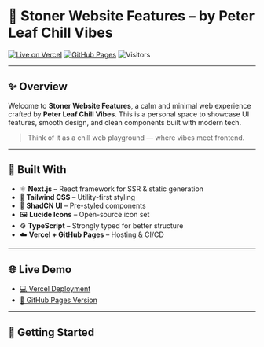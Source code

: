 # 🌿 Stoner Website Features – by Peter Leaf Chill Vibes

[![Live on Vercel](https://img.shields.io/badge/Live%20on-Vercel-black?style=for-the-badge&logo=vercel)](https://peterleafchillvibes.vercel.app)
[![GitHub Pages](https://img.shields.io/badge/Live%20on-GitHub%20Pages-blueviolet?style=for-the-badge&logo=github)](https://olyphiri.github.io/peterleafchillvibes/)
![Visitors](https://visitor-badge.laobi.icu/badge?page_id=olyphiri.peterleafchillvibes)

---

## ✨ Overview

Welcome to **Stoner Website Features**, a calm and minimal web experience crafted by **Peter Leaf Chill Vibes**. This is a personal space to showcase UI features, smooth design, and clean components built with modern tech.

> Think of it as a chill web playground — where vibes meet frontend.

---

## 🧱 Built With

- ⚛️ **Next.js** – React framework for SSR & static generation  
- 🎨 **Tailwind CSS** – Utility-first styling  
- 🧩 **ShadCN UI** – Pre-styled components  
- 🖼 **Lucide Icons** – Open-source icon set  
- ⚙️ **TypeScript** – Strongly typed for better structure  
- ☁️ **Vercel + GitHub Pages** – Hosting & CI/CD

---

## 🌐 Live Demo

- [💻 Vercel Deployment](https://peterleafchillvibes.vercel.app)
- [📄 GitHub Pages Version](https://olyphiri.github.io/peterleafchillvibes/)

---

## 🚀 Getting Started


